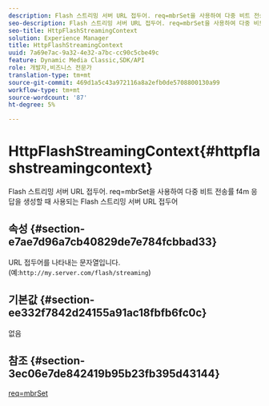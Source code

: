 ```yaml
---
description: Flash 스트리밍 서버 URL 접두어. req=mbrSet을 사용하여 다중 비트 전송률 f4m 응답을 생성할 때 사용되는 Flash 스트리밍 서버 URL 접두어
seo-description: Flash 스트리밍 서버 URL 접두어. req=mbrSet을 사용하여 다중 비트 전송률 f4m 응답을 생성할 때 사용되는 Flash 스트리밍 서버 URL 접두어
seo-title: HttpFlashStreamingContext
solution: Experience Manager
title: HttpFlashStreamingContext
uuid: 7a69e7ac-9a32-4e32-a7bc-cc90c5cbe49c
feature: Dynamic Media Classic,SDK/API
role: 개발자,비즈니스 전문가
translation-type: tm+mt
source-git-commit: 469d1a5c43a972116a8a2efb0de5708800130a99
workflow-type: tm+mt
source-wordcount: '87'
ht-degree: 5%

---
```



# HttpFlashStreamingContext{#httpflashstreamingcontext}

Flash 스트리밍 서버 URL 접두어. req=mbrSet을 사용하여 다중 비트 전송률 f4m 응답을 생성할 때 사용되는 Flash 스트리밍 서버 URL 접두어

## 속성 {#section-e7ae7d96a7cb40829de7e784fcbbad33}

URL 접두어를 나타내는 문자열입니다. (예:`http://my.server.com/flash/streaming`)

## 기본값 {#section-ee332f7842d24155a91ac18fbfb6fc0c}

없음

## 참조 {#section-3ec06e7de842419b95b23fb395d43144}

[req=mbrSet](../../../../../is-api/http-ref/image-serving-api-ref/c-http-protocol-reference/c-command-reference/r-req/r-mbrset.md#reference-603d75babde74508a878c27bd4cced73)

